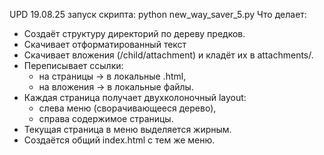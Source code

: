 UPD 19.08.25 
запуск скрипта: python new_way_saver_5.py
Что делает:
- Создаёт структуру директорий по дереву предков.
- Скачивает отформатированный текст
- Скачивает вложения (/child/attachment) и кладёт их в attachments/.
- Переписывает ссылки:
  - на страницы → в локальные .html,
  - на вложения → в локальные файлы.
- Каждая страница получает двухколоночный layout:
  - слева меню (сворачивающееся дерево),
  - справа содержимое страницы.
- Текущая страница в меню выделяется жирным.
- Создаётся общий index.html с тем же меню.
